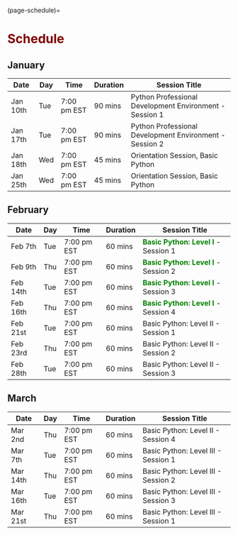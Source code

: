 (page-schedule)=
# <font color="maroon">Schedule</font>

## January 


| Date     | Day   |     Time   | Duration | Session Title                                           |
|----------|-------|------------|----------|---------------------------------------------------------|
| Jan 10th | Tue   |7:00 pm EST | 90 mins  | Python Professional Development Environment - Session 1 |
| Jan 17th | Tue   |7:00 pm EST | 90 mins  | Python Professional Development Environment - Session 2 |
| Jan 18th | Wed   |7:00 pm EST | 45 mins  | Orientation Session, Basic Python                       |
| Jan 25th | Wed   |7:00 pm EST | 45 mins  | Orientation Session, Basic Python                       |


## February

| Date     | Day   |     Time   | Duration | Session Title                                           |
|----------|-------|------------|----------|---------------------------------------------------------|
| Feb 7th  | Tue   |7:00 pm EST | 60 mins  | <font color="green">**Basic Python: Level I** </font> - Session 1                      |
| Feb 9th  | Thu   |7:00 pm EST | 60 mins  | <font color="green">**Basic Python: Level I** </font> - Session 2                      |
| Feb 14th | Tue   |7:00 pm EST | 60 mins  | <font color="green">**Basic Python: Level I** </font> - Session 3                      |
| Feb 16th | Thu   |7:00 pm EST | 60 mins  | <font color="green">**Basic Python: Level I** </font>  - Session 4                      |
| Feb 21st | Tue   |7:00 pm EST | 60 mins  | Basic Python: Level II - Session 1                      |
| Feb 23rd | Thu   |7:00 pm EST | 60 mins  | Basic Python: Level II - Session 2                      |
| Feb 28th | Tue   |7:00 pm EST | 60 mins  | Basic Python: Level II - Session 3                      |


## March


| Date     | Day   |     Time   | Duration | Session Title                                           |
|----------|-------|------------|----------|---------------------------------------------------------|
| Mar 2nd  | Thu   |7:00 pm EST | 60 mins  | Basic Python: Level II  - Session 4                     |
| Mar 7th  | Tue   |7:00 pm EST | 60 mins  | Basic Python: Level III - Session 1                     |
| Mar 14th | Thu   |7:00 pm EST | 60 mins  | Basic Python: Level III - Session 2                     |
| Mar 16th | Tue   |7:00 pm EST | 60 mins  | Basic Python: Level III - Session 3                     |
| Mar 21st | Thu   |7:00 pm EST | 60 mins  | Basic Python: Level III - Session 1                     |

